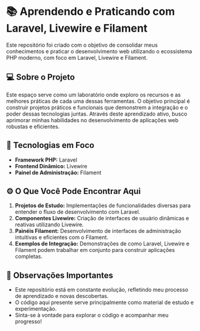 # 📚 Aprendendo e Praticando com Laravel, Livewire e Filament

Este repositório foi criado com o objetivo de consolidar meus conhecimentos e praticar o desenvolvimento web utilizando o ecossistema PHP moderno, com foco em Laravel, Livewire e Filament.

## 💻 Sobre o Projeto

Este espaço serve como um laboratório onde exploro os recursos e as melhores práticas de cada uma dessas ferramentas. O objetivo principal é construir projetos práticos e funcionais que demonstrem a integração e o poder dessas tecnologias juntas. Através deste aprendizado ativo, busco aprimorar minhas habilidades no desenvolvimento de aplicações web robustas e eficientes.

## 🚀 Tecnologias em Foco

* **Framework PHP:** Laravel
* **Frontend Dinâmico:** Livewire
* **Painel de Administração:** Filament

## ⚙️ O Que Você Pode Encontrar Aqui

1.  **Projetos de Estudo:** Implementações de funcionalidades diversas para entender o fluxo de desenvolvimento com Laravel.
2.  **Componentes Livewire:** Criação de interfaces de usuário dinâmicas e reativas utilizando Livewire.
3.  **Painéis Filament:** Desenvolvimento de interfaces de administração intuitivas e eficientes com o Filament.
4.  **Exemplos de Integração:** Demonstrações de como Laravel, Livewire e Filament podem trabalhar em conjunto para construir aplicações completas.

## 📌 Observações Importantes

* Este repositório está em constante evolução, refletindo meu processo de aprendizado e novas descobertas.
* O código aqui presente serve principalmente como material de estudo e experimentação.
* Sinta-se à vontade para explorar o código e acompanhar meu progresso!

